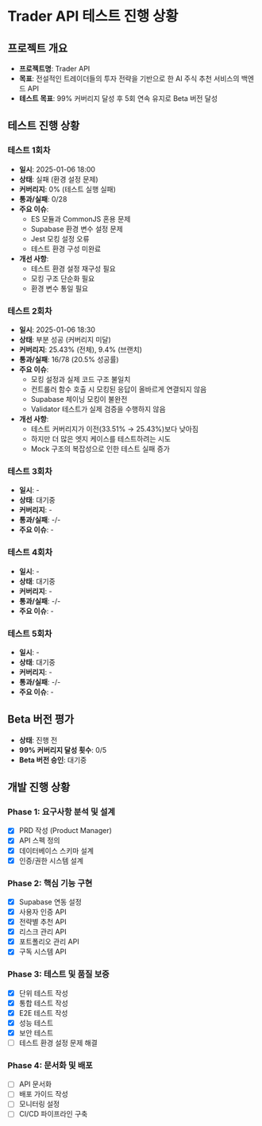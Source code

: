 # Trader API 테스트 진행 상황

## 프로젝트 개요
- **프로젝트명**: Trader API
- **목표**: 전설적인 트레이더들의 투자 전략을 기반으로 한 AI 주식 추천 서비스의 백엔드 API
- **테스트 목표**: 99% 커버리지 달성 후 5회 연속 유지로 Beta 버전 달성

## 테스트 진행 상황

### 테스트 1회차
- **일시**: 2025-01-06 18:00
- **상태**: 실패 (환경 설정 문제)
- **커버리지**: 0% (테스트 실행 실패)
- **통과/실패**: 0/28
- **주요 이슈**: 
  - ES 모듈과 CommonJS 혼용 문제
  - Supabase 환경 변수 설정 문제 
  - Jest 모킹 설정 오류
  - 테스트 환경 구성 미완료
- **개선 사항**: 
  - 테스트 환경 설정 재구성 필요
  - 모킹 구조 단순화 필요
  - 환경 변수 통일 필요

### 테스트 2회차
- **일시**: 2025-01-06 18:30
- **상태**: 부분 성공 (커버리지 미달)
- **커버리지**: 25.43% (전체), 9.4% (브랜치)
- **통과/실패**: 16/78 (20.5% 성공률)
- **주요 이슈**: 
  - 모킹 설정과 실제 코드 구조 불일치
  - 컨트롤러 함수 호출 시 모킹된 응답이 올바르게 연결되지 않음
  - Supabase 체이닝 모킹이 불완전
  - Validator 테스트가 실제 검증을 수행하지 않음
- **개선 사항**:
  - 테스트 커버리지가 이전(33.51% → 25.43%)보다 낮아짐
  - 하지만 더 많은 엣지 케이스를 테스트하려는 시도
  - Mock 구조의 복잡성으로 인한 테스트 실패 증가

### 테스트 3회차
- **일시**: -
- **상태**: 대기중
- **커버리지**: -
- **통과/실패**: -/-
- **주요 이슈**: -

### 테스트 4회차
- **일시**: -
- **상태**: 대기중
- **커버리지**: -
- **통과/실패**: -/-
- **주요 이슈**: -

### 테스트 5회차
- **일시**: -
- **상태**: 대기중
- **커버리지**: -
- **통과/실패**: -/-
- **주요 이슈**: -

## Beta 버전 평가
- **상태**: 진행 전
- **99% 커버리지 달성 횟수**: 0/5
- **Beta 버전 승인**: 대기중

## 개발 진행 상황

### Phase 1: 요구사항 분석 및 설계
- [x] PRD 작성 (Product Manager)
- [x] API 스펙 정의
- [x] 데이터베이스 스키마 설계
- [x] 인증/권한 시스템 설계

### Phase 2: 핵심 기능 구현
- [x] Supabase 연동 설정
- [x] 사용자 인증 API
- [x] 전략별 추천 API
- [x] 리스크 관리 API
- [x] 포트폴리오 관리 API
- [x] 구독 시스템 API

### Phase 3: 테스트 및 품질 보증
- [x] 단위 테스트 작성
- [x] 통합 테스트 작성
- [x] E2E 테스트 작성
- [x] 성능 테스트
- [x] 보안 테스트
- [ ] 테스트 환경 설정 문제 해결

### Phase 4: 문서화 및 배포
- [ ] API 문서화
- [ ] 배포 가이드 작성
- [ ] 모니터링 설정
- [ ] CI/CD 파이프라인 구축